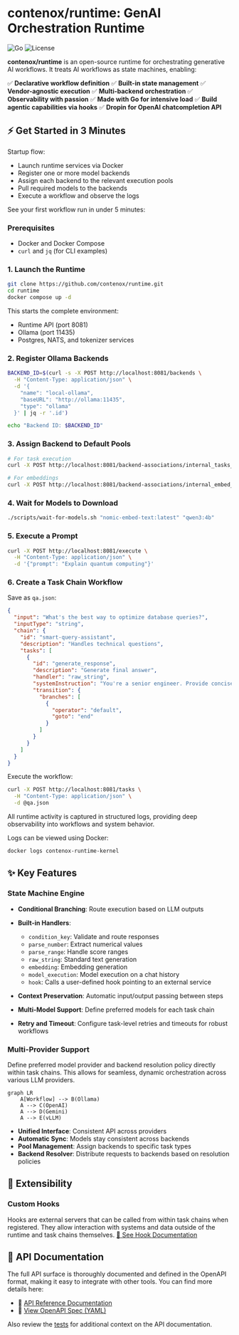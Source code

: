 # contenox/runtime: GenAI Orchestration Runtime

![Go](https://img.shields.io/badge/Go-1.24+-00ADD8?logo=go)
![License](https://img.shields.io/badge/License-Apache%202.0-blue.svg)

**contenox/runtime** is an open-source runtime for orchestrating generative AI workflows. It treats AI workflows as state machines, enabling:

✅ **Declarative workflow definition**
✅ **Built-in state management**
✅ **Vendor-agnostic execution**
✅ **Multi-backend orchestration**
✅ **Observability with passion**
✅ **Made with Go for intensive load**
✅ **Build agentic capabilities via hooks**
✅ **Dropin for OpenAI chatcompletion API**

## ⚡ Get Started in 3 Minutes

Startup flow:

* Launch runtime services via Docker
* Register one or more model backends
* Assign each backend to the relevant execution pools
* Pull required models to the backends
* Execute a workflow and observe the logs

See your first workflow run in under 5 minutes:

### Prerequisites

* Docker and Docker Compose
* `curl` and `jq` (for CLI examples)

### 1. Launch the Runtime

```bash
git clone https://github.com/contenox/runtime.git
cd runtime
docker compose up -d
```

This starts the complete environment:

* Runtime API (port 8081)
* Ollama (port 11435)
* Postgres, NATS, and tokenizer services

### 2. Register Ollama Backends

```bash
BACKEND_ID=$(curl -s -X POST http://localhost:8081/backends \
  -H "Content-Type: application/json" \
  -d '{
    "name": "local-ollama",
    "baseURL": "http://ollama:11435",
    "type": "ollama"
  }' | jq -r '.id')

echo "Backend ID: $BACKEND_ID"
```

### 3. Assign Backend to Default Pools

```bash
# For task execution
curl -X POST http://localhost:8081/backend-associations/internal_tasks_pool/backends/$BACKEND_ID

# For embeddings
curl -X POST http://localhost:8081/backend-associations/internal_embed_pool/backends/$BACKEND_ID
```

### 4. Wait for Models to Download

```bash
./scripts/wait-for-models.sh "nomic-embed-text:latest" "qwen3:4b"
```

### 5. Execute a Prompt

```bash
curl -X POST http://localhost:8081/execute \
  -H "Content-Type: application/json" \
  -d '{"prompt": "Explain quantum computing"}'
```

### 6. Create a Task Chain Workflow

Save as `qa.json`:

```json
{
  "input": "What's the best way to optimize database queries?",
  "inputType": "string",
  "chain": {
    "id": "smart-query-assistant",
    "description": "Handles technical questions",
    "tasks": [
      {
        "id": "generate_response",
        "description": "Generate final answer",
        "handler": "raw_string",
        "systemInstruction": "You're a senior engineer. Provide concise, professional answers to technical questions.",
        "transition": {
          "branches": [
            {
              "operator": "default",
              "goto": "end"
            }
          ]
        }
      }
    ]
  }
}
```

Execute the workflow:

```bash
curl -X POST http://localhost:8081/tasks \
  -H "Content-Type: application/json" \
  -d @qa.json
```

All runtime activity is captured in structured logs, providing deep observability into workflows and system behavior.

Logs can be viewed using Docker:

```bash
docker logs contenox-runtime-kernel
```

## ✨ Key Features

### State Machine Engine

* **Conditional Branching**: Route execution based on LLM outputs
* **Built-in Handlers**:

  * `condition_key`: Validate and route responses
  * `parse_number`: Extract numerical values
  * `parse_range`: Handle score ranges
  * `raw_string`: Standard text generation
  * `embedding`: Embedding generation
  * `model_execution`: Model execution on a chat history
  * `hook`: Calls a user-defined hook pointing to an external service
* **Context Preservation**: Automatic input/output passing between steps
* **Multi-Model Support**: Define preferred models for each task chain
* **Retry and Timeout**: Configure task-level retries and timeouts for robust workflows

### Multi-Provider Support

Define preferred model provider and backend resolution policy directly within task chains. This allows for seamless, dynamic orchestration across various LLM providers.

```mermaid
graph LR
    A[Workflow] --> B(Ollama)
    A --> C(OpenAI)
    A --> D(Gemini)
    A --> E(vLLM)
```

* **Unified Interface**: Consistent API across providers
* **Automatic Sync**: Models stay consistent across backends
* **Pool Management**: Assign backends to specific task types
* **Backend Resolver**: Distribute requests to backends based on resolution policies

## 🧩 Extensibility

### Custom Hooks

Hooks are external servers that can be called from within task chains when registered.
They allow interaction with systems and data outside of the runtime and task chains themselves.
[🔗 See Hook Documentation](./docs/hooks.md)

## 📘 API Documentation

The full API surface is thoroughly documented and defined in the OpenAPI format, making it easy to integrate with other tools. You can find more details here:

* 🔗 [API Reference Documentation](./docs/api-reference.md)
* 🔗 [View OpenAPI Spec (YAML)](./docs/openapi.yaml)

Also review the [tests](./apitests) for additional context on the API documentation.
